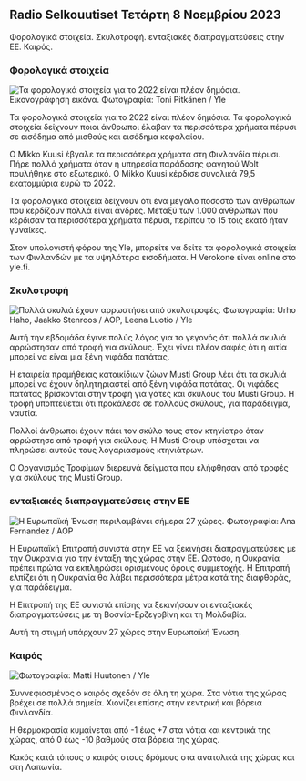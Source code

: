 ## Radio Selkouutiset Τετάρτη 8 Νοεμβρίου 2023

Φορολογικά στοιχεία. Σκυλοτροφή. ενταξιακές διαπραγματεύσεις στην ΕΕ. Καιρός.

### Φορολογικά στοιχεία

![Τα φορολογικά στοιχεία για το 2022 είναι πλέον δημόσια. Εικονογράφηση εικόνα. Φωτογραφία: Toni Pitkänen / Yle](https://images.cdn.yle.fi/image/upload/c_crop,h_2628,w_4672,x_747,y_536/ar_1.7777777777777777,c_fill,1_100,g_100,g_100,100,00,100,100,100,100,100,1000,1000,1_100,h_100,1_70,h_100q_auto:eco/f_auto/fl_lossy/v1692260664/39-115812464ddd8da1ad5a)

Τα φορολογικά στοιχεία για το 2022 είναι πλέον δημόσια. Τα φορολογικά στοιχεία δείχνουν ποιοι άνθρωποι έλαβαν τα περισσότερα χρήματα πέρυσι σε εισόδημα από μισθούς και εισόδημα κεφαλαίου.

Ο Mikko Kuusi έβγαλε τα περισσότερα χρήματα στη Φινλανδία πέρυσι. Πήρε πολλά χρήματα όταν η υπηρεσία παράδοσης φαγητού Wolt πουλήθηκε στο εξωτερικό. Ο Mikko Kuusi κέρδισε συνολικά 79,5 εκατομμύρια ευρώ το 2022.

Τα φορολογικά στοιχεία δείχνουν ότι ένα μεγάλο ποσοστό των ανθρώπων που κερδίζουν πολλά είναι άνδρες. Μεταξύ των 1.000 ανθρώπων που κέρδισαν τα περισσότερα χρήματα πέρυσι, περίπου το 15 τοις εκατό ήταν γυναίκες.

Στον υπολογιστή φόρου της Yle, μπορείτε να δείτε τα φορολογικά στοιχεία των Φινλανδών με τα υψηλότερα εισοδήματα. Η Verokone είναι online στο yle.fi.

### Σκυλοτροφή

![Πολλά σκυλιά έχουν αρρωστήσει από σκυλοτροφές. Φωτογραφία: Urho Haho, Jaakko Stenroos / AOP, Leena Luotio / Yle](https://images.cdn.yle.fi/image/upload/c_crop,h_1080,w_1919,x_0,y_0/ar_1.777777777777_7777,ch_675,w_1200/dpr_1.0/q_auto:eco/f_auto/fl_lossy/v1699386970/39-11965956548f484ed3bb)

Αυτή την εβδομάδα έγινε πολύς λόγος για το γεγονός ότι πολλά σκυλιά αρρώστησαν από τροφή για σκύλους. Έχει γίνει πλέον σαφές ότι η αιτία μπορεί να είναι μια ξένη νιφάδα πατάτας.

Η εταιρεία προμήθειας κατοικίδιων ζώων Musti Group λέει ότι τα σκυλιά μπορεί να έχουν δηλητηριαστεί από ξένη νιφάδα πατάτας. Οι νιφάδες πατάτας βρίσκονται στην τροφή για γάτες και σκύλους του Musti Group. Η τροφή υποπτεύεται ότι προκάλεσε σε πολλούς σκύλους, για παράδειγμα, ναυτία.

Πολλοί άνθρωποι έχουν πάει τον σκύλο τους στον κτηνίατρο όταν αρρώστησε από τροφή για σκύλους. Η Musti Group υπόσχεται να πληρώσει αυτούς τους λογαριασμούς κτηνιάτρων.

Ο Οργανισμός Τροφίμων διερευνά δείγματα που ελήφθησαν από τροφές για σκύλους της Musti Group.

### ενταξιακές διαπραγματεύσεις στην ΕΕ

![Η Ευρωπαϊκή Ένωση περιλαμβάνει σήμερα 27 χώρες. Φωτογραφία: Ana Fernandez / AOP](https://images.cdn.yle.fi/image/upload/c_crop,h_2394,w_4256,x_0,y_419/ar_1.7777777777777777,c_fill,g_faces,h_pr_1205q_auto:eco/f_auto/fl_lossy/v1632407032/39-857648614c8a7c923f2)

Η Ευρωπαϊκή Επιτροπή συνιστά στην ΕΕ να ξεκινήσει διαπραγματεύσεις με την Ουκρανία για την ένταξη της χώρας στην ΕΕ. Ωστόσο, η Ουκρανία πρέπει πρώτα να εκπληρώσει ορισμένους όρους συμμετοχής. Η Επιτροπή ελπίζει ότι η Ουκρανία θα λάβει περισσότερα μέτρα κατά της διαφθοράς, για παράδειγμα.

Η Επιτροπή της ΕΕ συνιστά επίσης να ξεκινήσουν οι ενταξιακές διαπραγματεύσεις με τη Βοσνία-Ερζεγοβίνη και τη Μολδαβία.

Αυτή τη στιγμή υπάρχουν 27 χώρες στην Ευρωπαϊκή Ένωση.

### Καιρός

![ Φωτογραφία: Matti Huutonen / Yle](https://images.cdn.yle.fi/image/upload/c_crop,h_1080,w_1919,x_0,y_0/ar_1.777777777777777,c_fill,g_5,w_200,w_1.0/q_auto:eco/f_auto/fl_lossy/v1699449326/39-1197700654b89b86284a)

Συννεφιασμένος ο καιρός σχεδόν σε όλη τη χώρα. Στα νότια της χώρας βρέχει σε πολλά σημεία. Χιονίζει επίσης στην κεντρική και βόρεια Φινλανδία.

Η θερμοκρασία κυμαίνεται από -1 έως +7 στα νότια και κεντρικά της χώρας, από 0 έως -10 βαθμούς στα βόρεια της χώρας.

Κακός κατά τόπους ο καιρός στους δρόμους στα ανατολικά της χώρας και στη Λαπωνία.